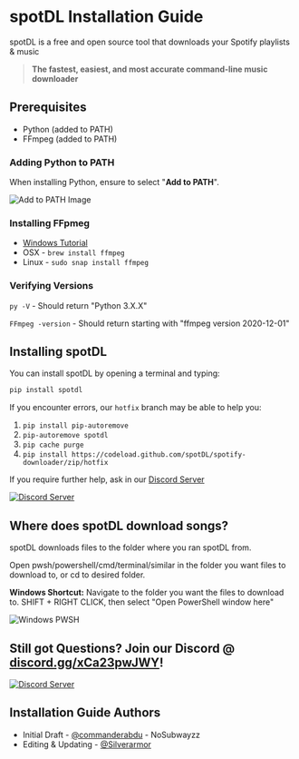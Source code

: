 # spotDL Installation Guide

spotDL is a free and open source tool that downloads your Spotify playlists & music
> **The fastest, easiest, and most accurate command-line music downloader**

## Prerequisites

- Python (added to PATH)
- FFmpeg (added to PATH)

### Adding Python to PATH

When installing Python, ensure to select "**Add to PATH**".

![Add to PATH Image](https://i.imgur.com/jWq5EnV.png)

### Installing FFpmeg

- [Windows Tutorial](https://windowsloop.com/install-ffmpeg-windows-10/)
- OSX - `brew install ffmpeg`
- Linux - `sudo snap install ffmpeg`

### Verifying Versions

`py -V` - Should return "Python 3.X.X"

`FFmpeg -version` - Should return starting with "ffmpeg version 2020-12-01"

## Installing spotDL

You can install spotDL by opening a terminal and typing:

```py
pip install spotdl
```

If you encounter errors, our `hotfix` branch may be able to help you:

1. `pip install pip-autoremove`
2. `pip-autoremove spotdl`
3. `pip cache purge`
4. `pip install https://codeload.github.com/spotDL/spotify-downloader/zip/hotfix`

If you require further help, ask in our [Discord Server](https://discord.gg/xCa23pwJWY)

[![Discord Server](https://img.shields.io/discord/771628785447337985?color=7289da&label=DISCORD&style=for-the-badge)](https://discord.gg/xCa23pwJWY)

## Where does spotDL download songs?

spotDL downloads files to the folder where you ran spotDL from.

Open pwsh/powershell/cmd/terminal/similar in the folder you want files to download to, or cd to desired folder.

**Windows Shortcut:** Navigate to the folder you want the files to download to. SHIFT + RIGHT CLICK, then select "Open PowerShell window here"

![Windows PWSH](https://i.imgur.com/0kXMdia.png)

## Still got Questions? Join our Discord @ **[discord.gg/xCa23pwJWY](https://discord.gg/xCa23pwJWY)!**

[![Discord Server](https://img.shields.io/discord/771628785447337985?color=7289da&label=DISCORD&style=for-the-badge)](https://discord.gg/xCa23pwJWY)

## Installation Guide Authors

- Initial Draft - [@commanderabdu](https://github.com/commanderabdu) - NoSubwayzz
- Editing & Updating - [@Silverarmor](https://github.com/Silverarmor)
